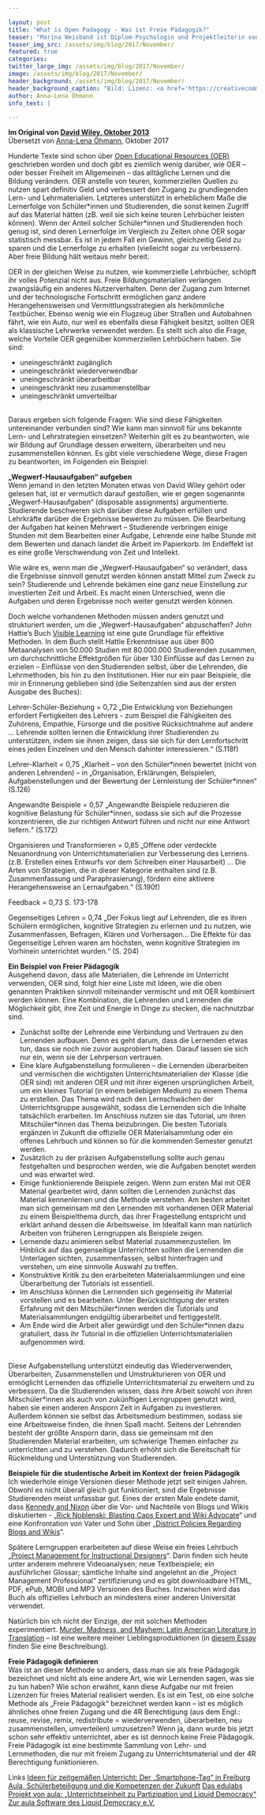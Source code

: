 ```yaml
---

layout: post
title: "What is Open Padagogy - Was ist Freie Pädagogik?"
teaser: "Marina Weisband ist Diplom-Psychologin und Projektleiterin von aula. Im Interview spricht sie über die Rolle und die Gestaltung politischer Bildung."
teaser_img_src: /assets/img/blog/2017/November/
featured: true
categories:
twitter_large_img: /assets/img/blog/2017/November/
image: /assets/img/blog/2017/November/
header_background: /assets/img/blog/2017/November/
header_background_caption: "Bild: Lizenz: <a href='https://creativecommons.org/licenses/by-sa/2.0/'>CC BY-SA 2.0</a>"
author: Anna-Lena Öhmann
info_text: |

---
```

**Im Original von [David Wiley, Oktober 2013](https://opencontent.org/blog/archives/2975)**<br>
Übersetzt von [Anna-Lena Öhmann](https://aoevision.com/), Oktober 2017

Hunderte Texte sind schon über [Open Educational Resources (OER)](https://de.wikipedia.org/wiki/Open_Educational_Resources) geschrieben worden und doch gibt es ziemlich wenig darüber, wie OER – oder besser Freiheit im Allgemeinen – das alltägliche Lernen und die Bildung verändern. OER anstelle von teuren, kommerziellen Quellen zu nutzen spart definitiv Geld und verbessert den Zugang zu grundlegenden Lern- und Lehrmaterialien. Letzteres unterstützt in erheblichem Maße die Lernerfolge von Schüler\*innen und Studierenden, die sonst keinen Zugriff auf das Material hätten (zB. weil sie sich keine teuren Lehrbücher leisten können). Wenn der Anteil solcher Schüler\*innen und Studierenden hoch genug ist, sind deren Lernerfolge im Vergleich zu Zeiten ohne OER sogar statistisch messbar. Es ist in jedem Fall ein Gewinn, gleichzeitig Geld zu sparen und die Lernerfolge zu erhalten (vielleicht sogar zu verbessern). Aber freie Bildung hält weitaus mehr bereit.

OER in der gleichen Weise zu nutzen, wie kommerzielle Lehrbücher, schöpft ihr volles Potenzial nicht aus. Freie Bildungsmaterialien verlangen zwangsläufig ein anderes Nutzerverhalten. Denn der Zugang zum Internet und der technologische Fortschritt ermöglichen ganz andere Herangehensweisen und Vermittlungsstrategien als herkömmliche Textbücher. Ebenso wenig wie ein Flugzeug über Straßen und Autobahnen fährt, wie ein Auto, nur weil es ebenfalls diese Fähigkeit besitzt, sollten OER als klassische Lehrwerke verwendet werden. Es stellt sich also die Frage, welche Vorteile OER gegenüber kommerziellen Lehrbüchern haben. Sie sind:

-	uneingeschränkt zugänglich
-	uneingeschränkt wiederverwendbar
-	uneingeschränkt überarbeitbar
-	uneingeschränkt neu zusammenstellbar
-	uneingeschränkt umverteilbar
<br><br>

Daraus ergeben sich folgende Fragen: Wie sind diese Fähigkeiten untereinander verbunden sind? Wie kann man sinnvoll für uns bekannte Lern- und Lehrstrategien einsetzen? Weiterhin gilt es zu beantworten, wie wir Bildung auf Grundlage dessen erweitern, überarbeiten und neu zusammenstellen können. Es gibt viele verschiedene Wege, diese Fragen zu beantworten, im Folgenden ein Beispiel:

**„Wegwerf-Hausaufgaben“ aufgeben**<br>
Wenn jemand in den letzten Monaten etwas von David Wiley gehört oder gelesen hat, ist er vermutlich darauf gestoßen, wie er gegen sogenannte „Wegwerf-Hausaufgaben“ (disposable assignments) argumentierte. Studierende beschweren sich darüber diese Aufgaben erfüllen und Lehrkräfte darüber die Ergebnisse bewerten zu müssen. Die Bearbeitung der Aufgaben hat keinen Mehrwert – Studierende verbringen einige Stunden mit dem Bearbeiten einer Aufgabe, Lehrende eine halbe Stunde mit dem Bewerten und danach landet die Arbeit im Papierkorb. Im Endeffekt ist es eine große Verschwendung von Zeit und Intellekt.

Wie wäre es, wenn man die „Wegwerf-Hausaufgaben“ so verändert, dass die Ergebnisse sinnvoll genutzt werden können anstatt Mittel zum Zweck zu sein? Studierende und Lehrende bekämen eine ganz neue Einstellung zur investierten Zeit und Arbeit. Es macht einen Unterschied, wenn die Aufgaben und deren Ergebnisse noch weiter genutzt werden können.

Doch welche vorhandenen Methoden müssen anders genutzt und strukturiert werden, um die „Wegwerf-Hausaufgaben“ abzuschaffen? John Hattie’s Buch [Visible Learning](http://www.amazon.com/Visible-Learning-Synthesis-Meta-Analyses-Achievement/dp/0415476186) ist eine gute Grundlage für effektive Methoden. In dem Buch stellt Hattie Erkenntnisse aus über 800 Metaanalysen von 50.000 Studien mit 80.000.000 Studierenden zusammen, um durchschnittliche Effektgrößen für über 130 Einflüsse auf das Lernen zu erzielen – Einflüsse von den Studierenden selbst, über die Lehrenden, die Lehrmethoden, bis hin zu den Institutionen. Hier nur ein paar Beispiele, die mir in Erinnerung geblieben sind (die Seitenzahlen sind aus der ersten Ausgabe des Buches):

Lehrer-Schüler-Beziehung = 0,72
„Die Entwicklung von Beziehungen erfordert Fertigkeiten des Lehrers - zum Beispiel die Fähigkeiten des Zuhörens, Empathie, Fürsorge und die positive Rücksichtnahme auf andere ... Lehrende sollten lernen die Entwicklung ihrer Studierenden zu unterstützen, indem sie ihnen zeigen, dass sie sich für den Lernfortschritt eines jeden Einzelnen und den Mensch dahinter interessieren.“ (S.118f)

Lehrer-Klarheit = 0,75
„Klarheit – von den Schüler\*innen bewertet (nicht von anderen Lehrenden) – in „Organisation, Erklärungen, Beispielen, Aufgabenstellungen und der Bewertung der Lernleistung der Schüler\*innen“ (S.126)

Angewandte Beispiele = 0,57
„Angewandte Beispiele reduzieren die kognitive Belastung für Schüler\*innen, sodass sie sich auf die Prozesse konzentrieren, die zur richtigen Antwort führen und nicht nur eine Antwort liefern.“ (S.172)

Organisieren und Transformieren = 0,85
„Offene oder verdeckte Neuanordnung von Unterrichtsmaterialien zur Verbesserung des Lernens. (z.B. Erstellen eines Entwurfs vor dem Schreiben einer Hausarbeit) ... Die Arten von Strategien, die in dieser Kategorie enthalten sind (z.B. Zusammenfassung und Paraphrasierung), fördern eine aktivere Herangehensweise an Lernaufgaben.“ (S.190f)

Feedback = 0,73
S. 173-178

Gegenseitiges Lehren = 0,74
„Der Fokus liegt auf Lehrenden, die es ihren Schülern ermöglichen, kognitive Strategien zu erlernen und zu nutzen, wie Zusammenfassen, Befragen, Klären und Vorhersagen... Die Effekte für das Gegenseitige Lehren waren am höchsten, wenn kognitive Strategien im Vorhinein unterrichtet wurden.“ (S. 204)

**Ein Beispiel von Freier Pädagogik**<br>
Ausgehend davon, dass alle Materialien, die Lehrende im Unterricht verwenden, OER sind, folgt hier eine Liste mit Ideen, wie die oben genannten Praktiken sinnvoll miteinander vermischt und mit OER kombiniert werden können. Eine Kombination, die Lehrenden und Lernenden die Möglichkeit gibt, ihre Zeit und Energie in Dinge zu stecken, die nachnutzbar sind.
-   Zunächst sollte der Lehrende eine Verbindung und Vertrauen zu den Lernenden aufbauen. Denn es geht darum, dass die Lernenden etwas tun, dass sie noch nie zuvor ausprobiert haben. Darauf lassen sie sich nur ein, wenn sie der Lehrperson vertrauen.
-	Eine klare Aufgabenstellung formulieren – die Lernenden überarbeiten und vermischen die wichtigsten Unterrichtsmaterialien der Klasse (die OER sind) mit anderen OER und mit ihrer eigenen ursprünglichen Arbeit, um ein kleines Tutorial (in einem beliebigen Medium) zu einem Thema zu erstellen. Das Thema wird nach den Lernschwächen der Unterrichtsgruppe ausgewählt, sodass die Lernenden sich die Inhalte tatsächlich erarbeiten. Im Anschluss nutzen sie das Tutorial, um ihren Mitschüler\*innen das Thema beizubringen. Die besten Tutorials ergänzen in Zukunft die offizielle OER Materialsammlung oder ein offenes Lehrbuch und können so für die kommenden Semester genutzt werden.
-	Zusätzlich zu der präzisen Aufgabenstellung sollte auch genau festgehalten und besprochen werden, wie die Aufgaben benotet werden und was erwartet wird.
-	Einige funktionierende Beispiele zeigen. Wenn zum ersten Mal mit OER Material gearbeitet wird, dann sollten die Lernenden zunächst das Material kennenlernen und die Methode verstehen. Am besten arbeitet man sich gemeinsam mit den Lernenden mit vorhandenen OER Material zu einem Beispielthema durch, das ihrer Fragestellung entspricht und erklärt anhand dessen die Arbeitsweise. Im Idealfall kann man natürlich Arbeiten von früheren Lerngruppen als Beispiele zeigen.
-	Lernende dazu animieren selbst Material zusammenzustellen. Im Hinblick auf das gegenseitige Unterrichten sollten die Lernenden die Unterlagen sichten, zusammenfassen, selbst hinterfragen und verstehen, um eine sinnvolle Auswahl zu treffen.
-	Konstruktive Kritik zu den erarbeiteten Materialsammlungen und eine Überarbeitung der Tutorials ist essentiell.
-	Im Anschluss können die Lernenden sich gegenseitig ihr Material vorstellen und es bearbeiten. Unter Berücksichtigung der ersten Erfahrung mit den Mitschüler\*innen werden die Tutorials und Materialsammlungen endgültig überarbeitet und fertiggestellt.
-	Am Ende wird die Arbeit aller gewürdigt und den Schüler\*innen dazu gratuliert, dass ihr Tutorial in die offiziellen Unterrichtsmaterialien aufgenommen wird.
<br><br>

Diese Aufgabenstellung unterstützt eindeutig das Wiederverwenden, Überarbeiten, Zusammenstellen und Umstrukturieren von OER und ermöglicht Lernenden das offizielle Unterrichtsmaterial zu erweitern und zu verbessern. Da die Studierenden wissen, dass ihre Arbeit sowohl von ihren Mitschüler\*innen als auch von zukünftigen Lerngruppen genutzt wird, haben sie einen anderen Ansporn Zeit in Aufgaben zu investieren. Außerdem können sie selbst das Arbeitsmedium bestimmen, sodass sie eine Arbeitsweise finden, die ihnen Spaß macht. Seitens der Lehrenden besteht der größte Ansporn darin, dass sie gemeinsam mit den Studierenden Material erarbeiten, um schwierige Themen einfacher zu unterrichten und zu verstehen. Dadurch erhöht sich die Bereitschaft für Rückmeldung und Unterstützung von Studierenden.

**Beispiele für die studentische Arbeit im Kontext der freien Pädagogik**<br>
Ich wiederhole einige Versionen dieser Methode jetzt seit einigen Jahren. Obwohl es nicht überall gleich gut funktioniert, sind die Ergebnisse Studierenden meist unfassbar gut. Eines der ersten Male endete damit, dass [Kennedy and Nixon](http://www.youtube.com/watch?v=AsFU3sAlPx4) über die Vor- und Nachteile von Blogs und Wikis diskutierten - „[Rick Noblenski: Blasting Caps Expert and Wiki Advocate](http://www.youtube.com/watch?v=PQvLRXpGbzk)“ und eine Konfrontation von Vater und Sohn über „[District Policies Regarding Blogs and Wikis](http://www.youtube.com/watch?v=4_Lk2uU_elU)“.

Spätere Lerngruppen erarbeiteten auf diese Weise ein freies Lehrbuch „[Project Management for Instructional Designers](http://pm4id.org/)“. Darin finden sich heute unter anderem mehrere Videoanalysen; neue Textbeispiele; ein ausführlicher Glossar; sämtliche Inhalte sind angelehnt an die „Project Management Professional“ zertifizierung und es gibt downloadbare HTML, PDF, ePub, MOBI und MP3 Versionen des Buches. Inzwischen wird das Buch als offizielles Lehrbuch an mindestens einer anderen Universität verwendet.

Natürlich bin ich nicht der Einzige, der mit solchen Methoden experimentiert. [Murder, Madness, and Mayhem: Latin American Literature in Translation](http://en.wikipedia.org/wiki/Wikipedia:WikiProject_Murder_Madness_and_Mayhem) – ist eine weitere meiner Lieblingsproduktionen (in [diesem Essay](http://en.wikipedia.org/wiki/User:Jbmurray/Madness) finden Sie eine Beschreibung).

**Freie Pädagogik definieren**<br>
Was ist an dieser Methode so anders, dass man sie als freie Pädagogik bezeichnet und nicht als eine andere Art, wie wir Lernenden sagen, was sie zu tun haben? Wie schon erwähnt, kann diese Aufgabe nur mit freien Lizenzen für freies Material realisiert werden. Es ist ein Test, ob eine solche Methode als „Freie Pädagogik“ bezeichnet werden kann – ist es möglich ähnliches ohne freien Zugang und die 4R Berechtigung (aus dem Engl.: reuse, revise, remix, redistribute = wiederverwenden, überarbeiten, neu zusammenstellen, umverteilen) umzusetzen? Wenn ja, dann wurde bis jetzt schon sehr effektiv unterrichtet, aber es ist dennoch keine Freie Pädagogik.
Freie Pädagogik ist eine bestimmte Sammlung von Lehr- und Lernmethoden, die nur mit freiem Zugang zu Unterrichtsmaterial und der 4R Berechtigung funktionieren.

<p class="link-list">
<span class="link-list-headline">Links</span>
<a class="external-link" href="http://aula-blog.website/ideen-fuer-zeitgemaessen-unterricht-der-smartphone-tag-in-freiburg/" target="_blank">Ideen für zeitgemäßen Unterricht: Der „Smartphone-Tag“ in Freiburg</a>
<a class="external-link" href="http://politik-digital.de/news/aula-schuelerbeteiligung-und-die-kompetenzen-der-zukunft-153015/" target="_blank">Aula, Schülerbeteiligung und die Kompetenzen der Zukunft</a>
<a class="external-link" href="https://edulabs.de/projects/unterrichtseinheit-zu-partizipation-und-liquid-democracy/" target="_blank">Das edulabs Projekt von aula: „Unterrichtseinheit zu Partizipation und Liquid Democracy“</a>
<a class="external-link" href="https://github.com/liqd/aula" target="_blank">Zur aula Software des Liquid Democracy e.V.</a>
</p>

